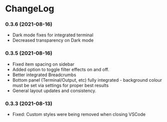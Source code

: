 # ChangeLog

### 0.3.6 (2021-08-16)

- Dark mode fixes for integrated terminal
- Decreased transparency on Dark mode

### 0.3.5 (2021-08-16)

- Fixed item spacing on sidebar
- Added option to toggle filter effects on and off.
- Better integrated Breadcrumbs
- Bottom panel (Terminal/Output, etc) fully integrated - background colour must be set via settings
  for proper best results
- General layout updates and consistency.

### 0.3.3 (2021-08-13)

- Fixed: Custom styles were being removed when closing VSCode

